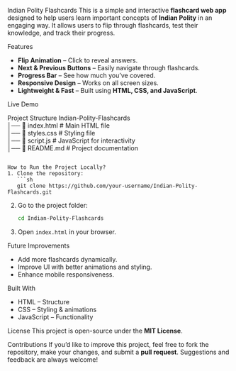Indian Polity Flashcards
This is a simple and interactive **flashcard web app** designed to help users learn important concepts of **Indian Polity** in an engaging way. It allows users to flip through flashcards, test their knowledge, and track their progress.  

Features
- **Flip Animation** – Click to reveal answers.  
- **Next & Previous Buttons** – Easily navigate through flashcards.  
- **Progress Bar** – See how much you’ve covered.  
- **Responsive Design** – Works on all screen sizes.  
- **Lightweight & Fast** – Built using **HTML, CSS, and JavaScript**.  

Live Demo 


Project Structure
Indian-Polity-Flashcards  
│── 📄 index.html       # Main HTML file  
│── 📄 styles.css       # Styling file  
│── 📄 script.js        # JavaScript for interactivity  
│── 📄 README.md        # Project documentation  
```

How to Run the Project Locally?  
1. Clone the repository:
   ```sh
   git clone https://github.com/your-username/Indian-Polity-Flashcards.git
   ```
2. Go to the project folder:  
   ```sh
   cd Indian-Polity-Flashcards
   ```
3. Open `index.html` in your browser.

Future Improvements
- Add more flashcards dynamically.  
- Improve UI with better animations and styling.  
- Enhance mobile responsiveness.  

Built With 
- HTML – Structure  
- CSS – Styling & animations  
- JavaScript – Functionality  

License 
This project is open-source under the **MIT License**.  

Contributions
If you’d like to improve this project, feel free to fork the repository, make your changes, and submit a **pull request**. Suggestions and feedback are always welcome!
